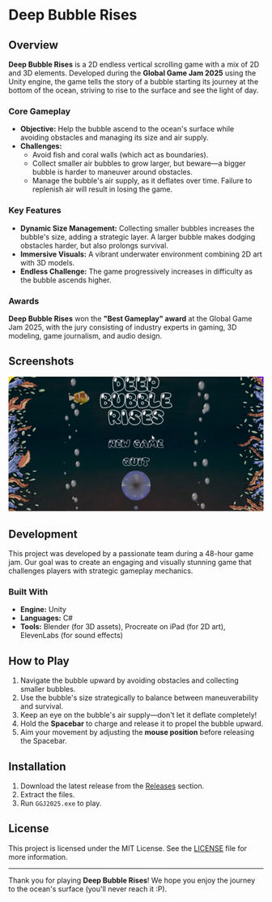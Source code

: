# Deep Bubble Rises

## Overview
**Deep Bubble Rises** is a 2D endless vertical scrolling game with a mix of 2D and 3D elements. Developed during the **Global Game Jam 2025** using the Unity engine, the game tells the story of a bubble starting its journey at the bottom of the ocean, striving to rise to the surface and see the light of day.

### Core Gameplay
- **Objective:** Help the bubble ascend to the ocean's surface while avoiding obstacles and managing its size and air supply.
- **Challenges:**
  - Avoid fish and coral walls (which act as boundaries).
  - Collect smaller air bubbles to grow larger, but beware—a bigger bubble is harder to maneuver around obstacles.
  - Manage the bubble's air supply, as it deflates over time. Failure to replenish air will result in losing the game.

### Key Features
- **Dynamic Size Management:** Collecting smaller bubbles increases the bubble's size, adding a strategic layer. A larger bubble makes dodging obstacles harder, but also prolongs survival.
- **Immersive Visuals:** A vibrant underwater environment combining 2D art with 3D models.
- **Endless Challenge:** The game progressively increases in difficulty as the bubble ascends higher.

### Awards
**Deep Bubble Rises** won the **"Best Gameplay" award** at the Global Game Jam 2025, with the jury consisting of industry experts in gaming, 3D modeling, game journalism, and audio design.

## Screenshots
![Screenshot](https://github.com/mym2o/DeepBubbleRises/blob/main/dbr-screenshot.png?raw=true "Deep Bubble Rises")

## Development
This project was developed by a passionate team during a 48-hour game jam. Our goal was to create an engaging and visually stunning game that challenges players with strategic gameplay mechanics.

### Built With
- **Engine:** Unity
- **Languages:** C#
- **Tools:** Blender (for 3D assets), Procreate on iPad (for 2D art), ElevenLabs (for sound effects)

## How to Play
1. Navigate the bubble upward by avoiding obstacles and collecting smaller bubbles.
2. Use the bubble's size strategically to balance between maneuverability and survival.
3. Keep an eye on the bubble's air supply—don't let it deflate completely!
4. Hold the **Spacebar** to charge and release it to propel the bubble upward.
5. Aim your movement by adjusting the **mouse position** before releasing the Spacebar.

## Installation
1. Download the latest release from the [Releases](https://ggjv4.s3.us-west-1.amazonaws.com/files/games/2025/842069/exec/Deep%20Bubble%20Rises%20(2).zip?VersionId=9WXlmHWKjr_Bc2CuX_nMCDnaW9LbIeDV) section.
2. Extract the files.
3. Run `GGJ2025.exe` to play.

## License
This project is licensed under the MIT License. See the [LICENSE](#) file for more information.

---

Thank you for playing **Deep Bubble Rises**! We hope you enjoy the journey to the ocean's surface (you'll never reach it :P).


